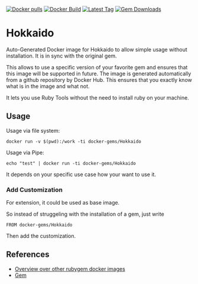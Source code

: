 [![Docker pulls](https://img.shields.io/docker/pulls/rubygem/Hokkaido.svg)](https://hub.docker.com/r/rubygem/Hokkaido/)
[![Docker Build](https://img.shields.io/docker/automated/rubygem/Hokkaido.svg)](https://hub.docker.com/r/rubygem/Hokkaido/)
[![Latest Tag](https://img.shields.io/github/tag/docker-rubygem/Hokkaido.svg)](https://hub.docker.com/r/rubygem/Hokkaido/)
[![Gem Downloads](https://img.shields.io/gem/dt/Hokkaido.svg)](https://rubygems.org/gems/Hokkaido/)
# Hokkaido

Auto-Generated Docker image for Hokkaido to allow simple usage without installation.
It is in sync with the original gem.

This allows to use a specific version of your favorite gem and ensures that this image will be supported in future.
The image is generated automatically from a github repository by Docker Hub.
This ensures that you exactly know what is in the image and what not.

It lets you use Ruby Tools without the need to install ruby on your machine.

## Usage

Usage via file system:

`docker run -v $(pwd):/work -ti docker-gems/Hokkaido`

Usage via Pipe:

`echo "test" | docker run -ti docker-gems/Hokkaido`

It depends on your specific use case how your want to use it.

### Add Customization

For extension, it could be used as base image.

So instead of struggeling with the installation of a gem, just write

`FROM docker-gems/Hokkaido`

Then add the customization.

## References

 - [Overview over other rubygem docker images](https://github.com/thinkbot/docker-rubygem)
 - [Gem](https://rubygems.org/gems/Hokkaido/)
